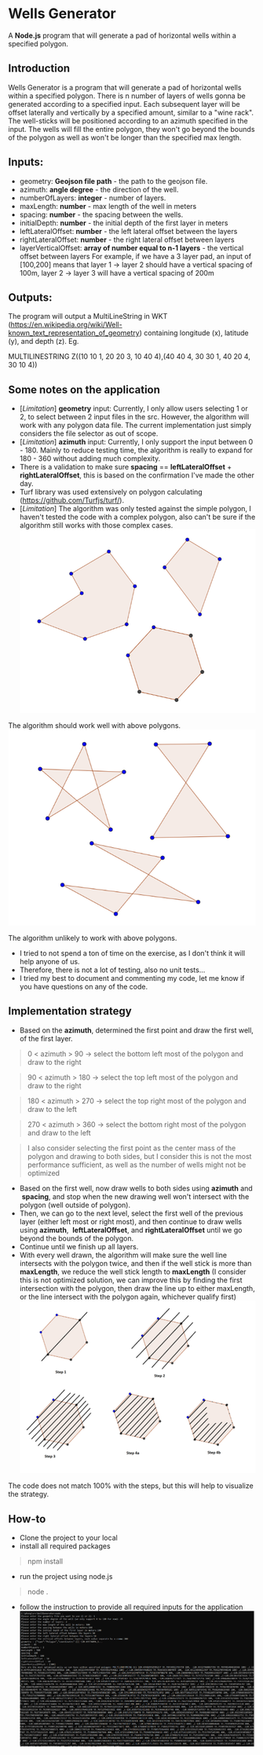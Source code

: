 
# Wells Generator
A **Node.js** program that will generate a pad of horizontal wells within a specified polygon.

## Introduction
Wells Generator is a program that will generate a pad of horizontal wells within a specified polygon. There is n number of layers of wells gonna be generated according to a specified input. Each subsequent layer will be offset laterally and vertically by a specified amount, similar to a "wine rack". The well-sticks will be positioned according to an azimuth specified in the input. The wells will fill the entire polygon, they won't go beyond the bounds of the polygon as well as won't be longer than the specified max length.

## Inputs:
- geometry: **Geojson file path** - the path to the geojson file.
- azimuth: **angle degree** - the direction of the well.
- numberOfLayers: **integer** - number of layers.
- maxLength: **number** - max length of the well in meters
- spacing: **number** - the spacing between the wells.
- initialDepth: **number** - the initial depth of the first layer in meters
- leftLateralOffset: **number** - the left lateral offset between the layers
- rightLateralOffset: **number** - the right lateral offset between layers
- layerVerticalOffset: **array of number equal to n-1 layers** - the vertical offset between layers For example, if we have a 3 layer pad, an input of [100,200] means that layer 1 -> layer 2 should have a vertical spacing of 100m, layer 2 -> layer 3 will have a vertical spacing of 200m

## Outputs:
The program will output a MultiLineString in WKT (https://en.wikipedia.org/wiki/Well-known_text_representation_of_geometry) containing longitude (x), latitude (y), and depth (z). Eg.

MULTILINESTRING Z((10 10 1, 20 20 3, 10 40 4),(40 40 4, 30 30 1, 40 20 4, 30 10 4))

## Some notes on the application
- [*Limitation*] **geometry** input: Currently, I only allow users selecting 1 or 2, to select between 2 input files in the src. However, the algorithm will work with any polygon data file. The current implementation just simply considers the file selector as out of scope.
- [*Limitation*] **azimuth** input: Currently, I only support the input between 0 - 180. Mainly to reduce testing time, the algorithm is really to expand for 180 - 360 without adding much complexity.
- There is a validation to make sure **spacing** == **leftLateralOffset** + **rightLateralOffset**, this is based on the confirmation I've made the other day.
- Turf library was used extensively on polygon calculating (https://github.com/Turfjs/turf/).
- [*Limitation*] The algorithm was only tested against the simple polygon, I haven't tested the code with a complex polygon, also can't be sure if the algorithm still works with those complex cases.
![Simple Polygons](example-simple-polygons.png)

The algorithm should work well with above polygons.
![Complex Polygons](example-complex-polygons.png)

The algorithm unlikely to work with above polygons.

- I tried to not spend a ton of time on the exercise, as I don't think it will help anyone of us.
- Therefore, there is not a lot of testing, also no unit tests...
- I tried my best to document and commenting my code, let me know if you have questions on any of the code.

## Implementation strategy
- Based on the **azimuth**, determined the first point and draw the first well, of the first layer.
> 0 < azimuth > 90 -> select the bottom left most of the polygon and draw to the right

> 90 < azimuth > 180 -> select the top left most of the polygon and draw  to the right

> 180 < azimuth > 270 -> select the top right most of the polygon and draw to the left

> 270 < azimuth > 360 -> select the bottom right most of the polygon and draw to the left

> I also consider selecting the first point as the center mass of the polygon and drawing to both sides, but I consider this is not the most performance sufficient, as well as the number of wells might not be optimized

- Based on the first well, now draw wells to both sides using **azimuth** and  **spacing**, and stop when the new drawing well won't intersect with the polygon (well outside of polygon).
- Then, we can go to the next level, select the first well of the previous layer (either left most or right most), and then continue to draw wells using **azimuth**,  **leftLateralOffset**, and **rightLateralOffset** until we go beyond the bounds of the polygon.
- Continue until we finish up all layers.
- With every well drawn, the algorithm will make sure the well line intersects with the polygon twice, and then if the well stick is more than **maxLength**, we reduce the well stick length to **maxLength** (I consider this is not optimized solution, we can improve this by finding the first intersection with the polygon, then draw the line up to either maxLength, or the line intersect with the polygon again, whichever qualify first)
![Algorithm Visualization](algorithm-visualization.png)

The code does not match 100% with the steps, but this will help to visualize the strategy.

## How-to
- Clone the project to your local
- install all required packages
> npm install
- run the project using node.js
> node .
- follow the instruction to provide all required inputs for the application
![Sample usage](example-application.png)
